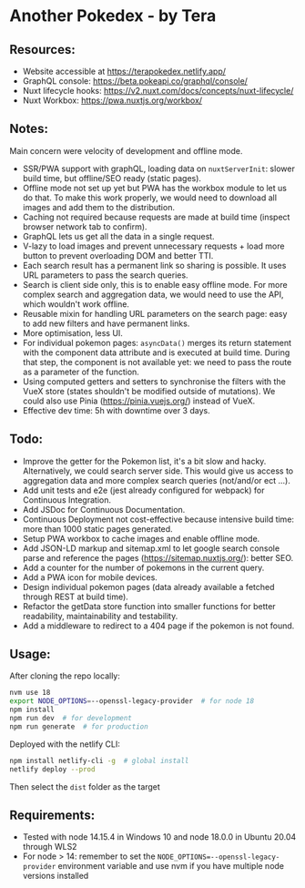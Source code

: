 # Another Pokedex - by Tera


## Resources:
- Website accessible at https://terapokedex.netlify.app/
- GraphQL console: https://beta.pokeapi.co/graphql/console/
- Nuxt lifecycle hooks: https://v2.nuxt.com/docs/concepts/nuxt-lifecycle/
- Nuxt Workbox: https://pwa.nuxtjs.org/workbox/


## Notes:
Main concern were velocity of development and offline mode.
- SSR/PWA support with graphQL, loading data on `nuxtServerInit`: slower build time, but offline/SEO ready (static pages).
- Offline mode not set up yet but PWA has the workbox module to let us do that. To make this work properly, we would need to download all images and add them to the distribution.
- Caching not required because requests are made at build time (inspect browser network tab to confirm).
- GraphQL lets us get all the data in a single request.
- V-lazy to load images and prevent unnecessary requests + load more button to prevent overloading DOM and better TTI.
- Each search result has a permanent link so sharing is possible. It uses URL parameters to pass the search queries.
- Search is client side only, this is to enable easy offline mode. For more complex search and aggregation data, we would need to use the API, which wouldn't work offline.
- Reusable mixin for handling URL parameters on the search page: easy to add new filters and have permanent links.
- More optimisation, less UI.
- For individual pokemon pages: `asyncData()` merges its return statement with the component data attribute and is executed at build time. During that step, the component is not available yet: we need to pass the route as a parameter of the function.
- Using computed getters and setters to synchronise the filters with the VueX store (states shouldn't be modified outside of mutations). We could also use Pinia (https://pinia.vuejs.org/) instead of VueX.
- Effective dev time: 5h with downtime over 3 days.

## Todo:
- Improve the getter for the Pokemon list, it's a bit slow and hacky. Alternatively, we could search server side. This would give us access to aggregation data and more complex search queries (not/and/or ect ...).
- Add unit tests and e2e (jest already configured for webpack) for Continuous Integration.
- Add JSDoc for Continuous Documentation.
- Continuous Deployment not cost-effective because intensive build time: more than 1000 static pages generated.
- Setup PWA workbox to cache images and enable offline mode.
- Add JSON-LD markup and sitemap.xml to let google search console parse and reference the pages (https://sitemap.nuxtjs.org/): better SEO.
- Add a counter for the number of pokemons in the current query.
- Add a PWA icon for mobile devices.
- Design individual pokemon pages (data already available a fetched through REST at build time).
- Refactor the getData store function into smaller functions for better readability, maintainability and testability.
- Add a middleware to redirect to a 404 page if the pokemon is not found.


## Usage:
After cloning the repo locally:
```sh
nvm use 18
export NODE_OPTIONS=--openssl-legacy-provider  # for node 18
npm install
npm run dev  # for development
npm run generate  # for production
```

Deployed with the netlify CLI:
```sh
npm install netlify-cli -g  # global install
netlify deploy --prod
```
Then select the `dist` folder as the target


## Requirements:
- Tested with node 14.15.4 in Windows 10 and node 18.0.0 in Ubuntu 20.04 through WLS2
- For node > 14: remember to set the `NODE_OPTIONS=--openssl-legacy-provider` environment variable and use nvm if you have multiple node versions installed
